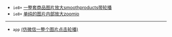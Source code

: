 + `ie8+` [一整套商品图片放大smoothproducts带轮播](http://demo.sc.chinaz.com//Files/DownLoad/webjs1/201510/jiaoben3760/)
+ `ie8+` [单纯的图片内部放大zoomio](http://demo.sc.chinaz.com//Files/DownLoad/webjs1/201608/jiaoben4473/index2.html)

---------------------
+ `app` [(仿微信一整个图片点击轮播)](http://demo.sc.chinaz.com//Files/DownLoad/webjs1/201608/jiaoben4423/)